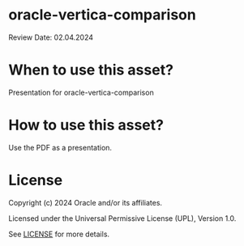 # oracle-vertica-comparison

Review Date: 02.04.2024

# When to use this asset?

Presentation for oracle-vertica-comparison

# How to use this asset?

Use the PDF as a presentation.

# License

Copyright (c) 2024 Oracle and/or its affiliates.

Licensed under the Universal Permissive License (UPL), Version 1.0.

See [LICENSE](https://github.com/oracle-devrel/technology-engineering/blob/main/LICENSE) for more details.
